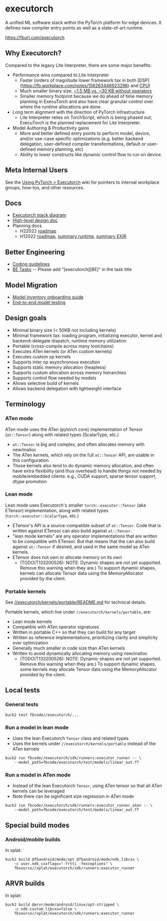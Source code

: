 # executorch
A unified ML software stack within the PyTorch platform for edge devices. It defines new compiler entry points as well as a state-of-art runtime.

https://fburl.com/executorch

## Why Executorch?
Compared to the legacy Lite Interpreter, there are some major benefits:
* Performance wins compared to Lite Interpreter
  * Faster (orders of magnitude lower framework tax in both [DSP] (https://fb.workplace.com/notes/156263446923296) and [CPU](https://fb.workplace.com/notes/821255839309664))
  * Much smaller binary size, [~1.5 MB vs. ~30 KB without operators](https://docs.google.com/document/d/11_QzIO1TEaRtLIcX4ubVzx-sUl2RPUm9Iwbn2Kt1ce4/edit#heading=h.7xrtrf77n4w5)
  * Smaller memory footprint because we do ahead of time memory planning in ExecuTorch and also have clear granular control over where the runtime allocations are done.
* Long term alignment with the direction of PyTorch infrastructure
  * Lite Interpreter relies on TorchScript, which is being phased out; ExecuTorch is the planned replacement for Lite Interpreter.
* Model Authoring & Productivity gains
  * More and better defined entry points to perform model, device, and/or use-case specific optimizations (e.g. better backend delegation, user-defined compiler transformations, default or user-defined memory planning, etc)
  * Ability to lower constructs like dynamic control flow to run on device.

## Meta Internal Users
See the [Using PyTorch > Executorch](https://www.internalfb.com/intern/wiki/PyTorch/Using_PyTorch/Executorch/)
wiki for pointers to internal workplace groups, how-tos, and other resources.

## Docs
* [Executorch stack diagram](https://docs.google.com/drawings/d/1bBIbG6YDIjdx8emS_6K23YM6WyRkKVpPt-26nznxroU/edit)
* [High-level design doc](https://docs.google.com/document/d/1Z12w6-KtwoFDh781LQAbfwUdEZw9cwTCmz5BmKuS6U8/edit#)
* Planning docs
  * H22022 [roadmap](https://fburl.com/executorch-plan)
  * H12022 [roadmap](https://fburl.com/executorch-plan-h12022), [summary runtime](https://fb.workplace.com/notes/1023022781732209), [summary EXIR](https://fb.workplace.com/notes/1094704288071438)

## Better Engineering
* [Coding guidelines](https://docs.google.com/document/d/1RERjvvUSNNQ_gysD-kkHhvbWyfCAaXk7pes9ZdZ1kqM/edit)
* [BE Tasks](https://www.internalfb.com/intern/taskgraph/?q=5567456559966061) -- Please add "[executorch][BE]" in the task title

## Model Migration
* [Model inventory onboarding guide](https://docs.google.com/document/d/1ofoKUvufDFZdZdEYQ1jgTCsuNbSLspDsahgiHhWncCY/edit)
* [End-to-end model testing](https://docs.google.com/document/d/1AeLlSgwhe9Gnj-44kIYv9iyLWdpb6ASF_epr0q4ey5s/edit)
## Design goals
* Minimal binary size (< 50KB not including kernels)
* Minimal framework tax: loading program, initializing executor, kernel and
  backend-delegate dispatch, runtime memory utilization
* Portable (cross-compile across many toolchains)
* Executes ATen kernels (or ATen custom kernels)
* Executes custom op kernels
* Supports inter op asynchronous execution
* Supports static memory allocation (heapless)
* Supports custom allocation across memory hierarchies
* Supports control flow needed by models
* Allows selective build of kernels
* Allows backend delegation with lightweight interface

## Terminology
### ATen mode
ATen mode uses the ATen (pytorch core) implementation of Tensor (`at::Tensor`)
along with related types (ScalarType, etc.)
* `at::Tensor` is big and complex, and often allocates memory with new/malloc
* The ATen kernels, which rely on the full `at::Tensor` API, are usable in this
  configuration
* Those kernels also tend to do dynamic memory allocation, and often have extra
  flexibility (and thus overhead) to handle things not needed by mobile/embedded
  clients: e.g., CUDA support, sparse tensor support, dtype promotion
### Lean mode
Lean mode uses Executorch's smaller `torch::executor::Tensor` (aka ETensor)
implementation, along with related types (`torch::executor::ScalarType`, etc.)
* ETensor's API is a source-compatible subset of `at::Tensor`. Code that is
  written against ETensor can also build against `at::Tensor`.
* "lean mode kernels" are any operator implementations that are written to be
  compatible with ETensor. But that means that the can also build against
  `at::Tensor` if desired, and used in the same model as ATen kernels.
* ETensor does not own or allocate memory on its own
  * (TODO(T133200526): NOTE: Dynamic shapes are not yet supported. Remove this
    warning when they are.) To support dynamic shapes, kernels can allocate
    Tensor data using the MemoryAllocator provided by the client.
### Portable kernels
See [//executorch/kernels/portable/README.md](portable/README.md) for technical details.

Portable kernels, which live under `//executorch/kernels/portable`, are:
* Lean mode kernels
* Compatible with ATen operator signatures
* Written in portable C++ so that they can build for any target
* Written as reference implementations, prioritizing clarity and simplicity
  over optimization
* Generally much smaller in code size than ATen kernels
* Written to avoid dynamically allocating memory using new/malloc
  * (TODO(T133200526): NOTE: Dynamic shapes are not yet supported. Remove this
    warning when they are.) To support dynamic shapes, some kernels may allocate
    Tensor data using the MemoryAllocator provided by the client.

## Local tests
### General tests
```
buck2 test fbcode//executorch/...
```
### Run a model in lean mode
* Uses the lean Executorch `Tensor` class and related types
* Uses the kernels under `//executorch/kernels/portable` instead of the ATen kernels
```
buck2 run fbcode//executorch/sdk/runners:executor_runner -- \
    --model_path=fbcode/executorch/test/models/linear_out.ff
```
### Run a model in ATen mode
* Instead of the lean Executorch `Tensor`, using ATen tensor so that all ATen kernels can be leveraged
* Note there can be significant size regression in ATen mode
```
buck2 run fbcode//executorch/sdk/runners:executor_runner_aten -- \
    --model_path=fbcode/executorch/test/models/linear_out.ff
```

## Special build modes
### Android/mobile builds
In xplat:
```
buck2 build @fbandroid/mode/opt @fbandroid/mode/ndk_libcxx \
    -c user.ndk_cxxflags="-frtti -fexceptions" \
    fbsource//xplat/executorch/sdk/runners:executor_runner
```
## ARVR builds
In xplat:
```
buck2 build @arvr/mode/android/linux/opt-stripped \
    -c ndk.custom_libcxx=false \
    fbsource//xplat/executorch/sdk/runners:executor_runner
```
